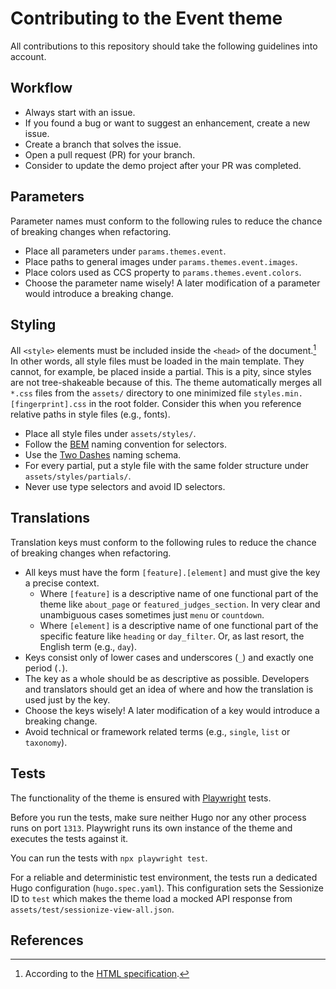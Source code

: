 # Contributing to the Event theme

All contributions to this repository should take the following guidelines into
account.

## Workflow

-   Always start with an issue.
-   If you found a bug or want to suggest an enhancement, create a new issue.
-   Create a branch that solves the issue.
-   Open a pull request (PR) for your branch.
-   Consider to update the demo project after your PR was completed.

## Parameters

Parameter names must conform to the following rules to reduce the chance of
breaking changes when refactoring.

-   Place all parameters under `params.themes.event`.
-   Place paths to general images under `params.themes.event.images`.
-   Place colors used as CCS property to `params.themes.event.colors`.
-   Choose the parameter name wisely! A later modification of a parameter would introduce a breaking change.

## Styling

All `<style>` elements must be included inside the `<head>` of the
document.[^styleplacement] In other words, all style files must be loaded in the
main template. They cannot, for example, be placed inside a partial. This is a
pity, since styles are not tree-shakeable because of this. The theme
automatically merges all `*.css` files from the `assets/` directory to one
minimized file `styles.min.[fingerprint].css` in the root folder. Consider this
when you reference relative paths in style files (e.g., fonts).

-   Place all style files under `assets/styles/`.
-   Follow the [BEM](https://getbem.com) naming convention for selectors.
-   Use the [Two Dashes](https://bem.info/methodology/naming-convention/#two-dashes-style) naming schema.
-   For every partial, put a style file with the same folder structure under
    `assets/styles/partials/`.
-   Never use type selectors and avoid ID selectors.

## Translations

Translation keys must conform to the following rules to reduce the chance of
breaking changes when refactoring.

-   All keys must have the form `[feature].[element]` and must give the key a precise context.
    -   Where `[feature]` is a descriptive name of one functional part of the
        theme like `about_page` or `featured_judges_section`. In very clear and
        unambiguous cases sometimes just `menu` or `countdown`.
    -   Where `[element]` is a descriptive name of one functional part of the
        specific feature like `heading` or `day_filter`. Or, as last resort, the
        English term (e.g., `day`).
-   Keys consist only of lower cases and underscores (`_`) and exactly one period (`.`).
-   The key as a whole should be as descriptive as possible. Developers and
    translators should get an idea of where and how the translation is used just by
    the key.
-   Choose the keys wisely! A later modification of a key would introduce a breaking change.
-   Avoid technical or framework related terms (e.g., `single`, `list` or `taxonomy`).

## Tests

The functionality of the theme is ensured with [Playwright](https://playwright.dev/) tests.

Before you run the tests, make sure neither Hugo nor any other process runs on port `1313`.
Playwright runs its own instance of the theme and executes the tests against it.

You can run the tests with `npx playwright test`.

For a reliable and deterministic test environment, the tests run a dedicated
Hugo configuration (`hugo.spec.yaml`). This configuration sets the Sessionize ID
to `test` which makes the theme load a mocked API response from
`assets/test/sessionize-view-all.json`.

## References

[^styleplacement]:
    According to the [HTML
    specification](https://html.spec.whatwg.org/multipage/semantics.html#the-style-element).
